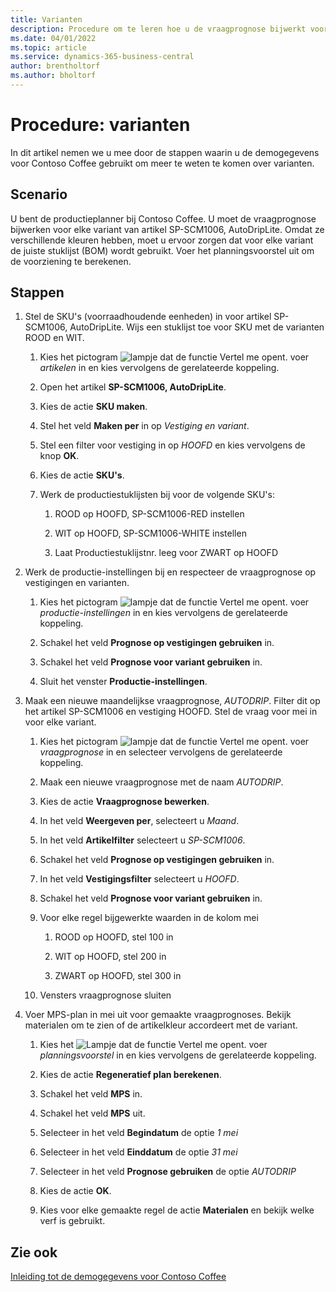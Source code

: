 ```yaml
---
title: Varianten
description: Procedure om te leren hoe u de vraagprognose bijwerkt voor elke variant van een product in Business Central.
ms.date: 04/01/2022
ms.topic: article
ms.service: dynamics-365-business-central
author: brentholtorf
ms.author: bholtorf
---
```


# <a name="walkthrough-variants"></a>Procedure: varianten

In dit artikel nemen we u mee door de stappen waarin u de demogegevens voor Contoso Coffee gebruikt om meer te weten te komen over varianten.

## <a name="scenario"></a>Scenario

U bent de productieplanner bij Contoso Coffee. U moet de vraagprognose bijwerken voor elke variant van artikel SP-SCM1006, AutoDripLite. Omdat ze verschillende kleuren hebben, moet u ervoor zorgen dat voor elke variant de juiste stuklijst (BOM) wordt gebruikt. Voer het planningsvoorstel uit om de voorziening te berekenen.  

## <a name="steps"></a>Stappen

1. Stel de SKU's (voorraadhoudende eenheden) in voor artikel SP-SCM1006, AutoDripLite. Wijs een stuklijst toe voor SKU met de varianten ROOD en WIT.

    1. Kies het pictogram ![lampje dat de functie Vertel me opent.](../../media/ui-search/search_small.png "Vertel me wat u wilt doen") voer *artikelen* in en kies vervolgens de gerelateerde koppeling.  

    2. Open het artikel **SP-SCM1006, AutoDripLite**.

    3. Kies de actie **SKU maken**.  

    4. Stel het veld **Maken per** in op *Vestiging en variant*.

    5. Stel een filter voor vestiging in op *HOOFD* en kies vervolgens de knop **OK**.

    6. Kies de actie **SKU's**.  

    7. Werk de productiestuklijsten bij voor de volgende SKU's:

        1. ROOD op HOOFD, SP-SCM1006-RED instellen  

        2. WIT op HOOFD, SP-SCM1006-WHITE instellen  

        3. Laat Productiestuklijstnr. leeg voor ZWART op HOOFD  

2. Werk de productie-instellingen bij en respecteer de vraagprognose op vestigingen en varianten.  

    1. Kies het pictogram ![lampje dat de functie Vertel me opent.](../../media/ui-search/search_small.png "Vertel me wat u wilt doen") voer *productie-instellingen* in en kies vervolgens de gerelateerde koppeling.  

    2. Schakel het veld **Prognose op vestigingen gebruiken** in.

    3. Schakel het veld **Prognose voor variant gebruiken** in.

    4. Sluit het venster **Productie-instellingen**.

3. Maak een nieuwe maandelijkse vraagprognose, *AUTODRIP*. Filter dit op het artikel SP-SCM1006 en vestiging HOOFD. Stel de vraag voor mei in voor elke variant. 

    1. Kies het pictogram ![lampje dat de functie Vertel me opent.](../../media/ui-search/search_small.png "Vertel me wat u wilt doen") voer *vraagprognose* in en selecteer vervolgens de gerelateerde koppeling.

    2. Maak een nieuwe vraagprognose met de naam *AUTODRIP*.

    3. Kies de actie **Vraagprognose bewerken**.

    4. In het veld **Weergeven per**, selecteert u *Maand*.

    5. In het veld **Artikelfilter** selecteert u *SP-SCM1006*.

    6. Schakel het veld **Prognose op vestigingen gebruiken** in.

    7. In het veld **Vestigingsfilter** selecteert u *HOOFD*.

    8. Schakel het veld **Prognose voor variant gebruiken** in.

    9. Voor elke regel bijgewerkte waarden in de kolom mei

        1. ROOD op HOOFD, stel 100 in

        2. WIT op HOOFD, stel 200 in

        3. ZWART op HOOFD, stel 300 in

    10. Vensters vraagprognose sluiten

4. Voer MPS-plan in mei uit voor gemaakte vraagprognoses. Bekijk materialen om te zien of de artikelkleur accordeert met de variant.

    1. Kies het ![Lampje dat de functie Vertel me opent.](../../media/ui-search/search_small.png "Vertel me wat u wilt doen") voer *planningsvoorstel* in en kies vervolgens de gerelateerde koppeling.

    2. Kies de actie **Regeneratief plan berekenen**.

    3. Schakel het veld **MPS** in.

    4. Schakel het veld **MPS** uit.

    5. Selecteer in het veld **Begindatum** de optie *1 mei*

    6. Selecteer in het veld **Einddatum** de optie *31 mei*

    7. Selecteer in het veld **Prognose gebruiken** de optie *AUTODRIP*

    8. Kies de actie **OK**.

    9. Kies voor elke gemaakte regel de actie **Materialen** en bekijk welke verf is gebruikt.  

## <a name="see-also"></a>Zie ook

[Inleiding tot de demogegevens voor Contoso Coffee](../contoso-coffee-intro.md)  
